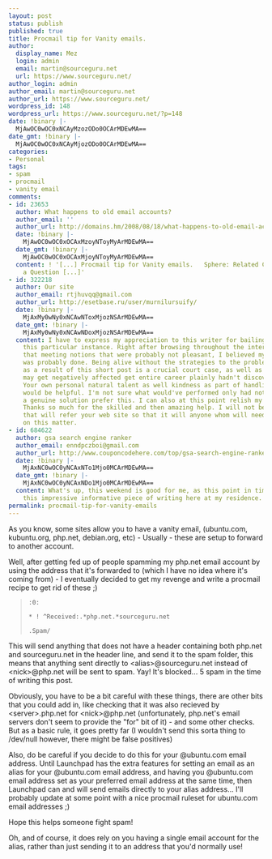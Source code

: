```yaml
---
layout: post
status: publish
published: true
title: Procmail tip for Vanity emails.
author:
  display_name: Mez
  login: admin
  email: martin@sourceguru.net
  url: https://www.sourceguru.net/
author_login: admin
author_email: martin@sourceguru.net
author_url: https://www.sourceguru.net/
wordpress_id: 148
wordpress_url: https://www.sourceguru.net/?p=148
date: !binary |-
  MjAwOC0wOC0xNCAyMzozODo0OCArMDEwMA==
date_gmt: !binary |-
  MjAwOC0wOC0xNCAyMjozODo0OCArMDEwMA==
categories:
- Personal
tags:
- spam
- procmail
- vanity email
comments:
- id: 23653
  author: What happens to old email accounts?
  author_email: ''
  author_url: http://domains.hm/2008/08/18/what-happens-to-old-email-accounts/
  date: !binary |-
    MjAwOC0wOC0xOCAxMzoyNToyMyArMDEwMA==
  date_gmt: !binary |-
    MjAwOC0wOC0xOCAxMjoyNToyMyArMDEwMA==
  content: ! '[...] Procmail tip for Vanity emails.   Sphere: Related Content Ask
    a Question [...]'
- id: 322218
  author: Our site
  author_email: rtjhuvqq@gmail.com
  author_url: http://esetbase.ru/user/murnilursuify/
  date: !binary |-
    MjAxMy0wNy0xNCAwNToxMjozNSArMDEwMA==
  date_gmt: !binary |-
    MjAxMy0wNy0xNCAwNDoxMjozNSArMDEwMA==
  content: I have to express my appreciation to this writer for bailing me out of
    this particular instance. Right after browsing throughout the internet and after
    that meeting notions that were probably not pleasant, I believed my entire life
    was probably done. Being alive without the strategies to the problems you've fixed
    as a result of this short post is a crucial court case, as well as the kind which
    may get negatively affected get entire career plainly hadn't discovered the website.
    Your own personal natural talent as well kindness as part of handling every item
    would be helpful. I'm not sure what would've performed only had not encountered
    a genuine solution prefer this. I can also at this point relish my potential future.
    Thanks so much for the skilled and then amazing help. I will not be reluctant
    that will refer your web site so that it will anyone whom will need recommendations
    on this matter.
- id: 684622
  author: gsa search engine ranker
  author_email: enndpczboi@gmail.com
  author_url: http://www.couponcodehere.com/top/gsa-search-engine-ranker-coupons/
  date: !binary |-
    MjAxNC0wOC0yNCAxNTo1Mjo0MCArMDEwMA==
  date_gmt: !binary |-
    MjAxNC0wOC0yNCAxNDo1Mjo0MCArMDEwMA==
  content: What's up, this weekend is good for me, as this point in time i am reading
    this impressive informative piece of writing here at my residence.
permalink: procmail-tip-for-vanity-emails
---
```

<p>As you know, some sites allow you to have a vanity email, (ubuntu.com, kubuntu.org, php.net, debian.org, etc) - Usually - these are setup to forward to another account.</p>
<p>Well, after getting fed up of people spamming my php.net email account by using the address that it's forwarded to (which I have no idea where it's coming from) - I eventually decided to get my revenge and write a procmail recipe to get rid of these ;)</p>
<blockquote><p><code>:0:<br />
* ! ^Received:.*php.net.*sourceguru.net<br />
.Spam/</code></p></blockquote>
<p>This will send anything that does not have a header containing both php.net and sourceguru.net in the header line, and send it to the spam folder, this means that anything sent directly to &lt;alias&gt;@sourceguru.net instead of &lt;nick&gt;@php.net will be sent to spam. Yay! It's blocked... 5 spam in the time of writing this post.</p>
<p>Obviously, you have to be a bit careful with these things, there are other bits that you could add in, like checking that it was also recieved by &lt;server&gt;.php.net for &lt;nick&gt;@php.net (unfortunately, php.net's email servers don't seem to provide the "for" bit of it) - and some other checks. But as a basic rule, it goes pretty far (I wouldn't send this sorta thing to /dev/null however, there might be false positives)</p>
<p>Also, do be careful if you decide to do this for your @ubuntu.com email address. Until Launchpad has the extra features for setting an email as an alias for your @ubuntu.com email address, and having you @ubuntu.com email address set as your preferred email address at the same time, then Launchpad can and will send emails directly to your alias address... I'll probably update at some point with a nice procmail ruleset for ubuntu.com email addresses ;)</p>
<p>Hope this helps someone fight spam!</p>
<p>Oh, and of course, it does rely on you having a single email account for the alias, rather than just sending it to an address that you'd normally use!</p>
